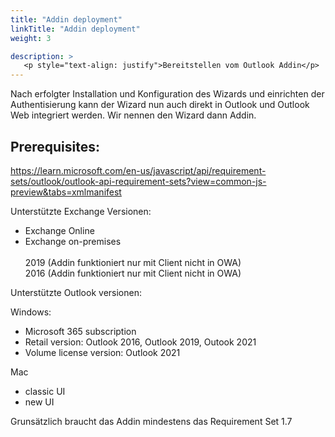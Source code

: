 ```yaml
---
title: "Addin deployment"
linkTitle: "Addin deployment"
weight: 3 

description: >
   <p style="text-align: justify">Bereitstellen vom Outlook Addin</p>
---
```


Nach erfolgter Installation und Konfiguration des Wizards und einrichten der Authentisierung kann der Wizard nun auch direkt in Outlook und Outlook Web integriert werden. Wir nennen den Wizard dann Addin.

## Prerequisites:

https://learn.microsoft.com/en-us/javascript/api/requirement-sets/outlook/outlook-api-requirement-sets?view=common-js-preview&tabs=xmlmanifest

Unterstützte Exchange Versionen:

- Exchange Online
- Exchange on-premises 	
   <br>2019 (Addin funktioniert nur mit Client nicht in OWA)
   <br>2016 (Addin funktioniert nur mit Client nicht in OWA)

Unterstützte Outlook versionen:

Windows:

- Microsoft 365 subscription
- Retail version: Outlook 2016, Outlook 2019, Outook 2021
- Volume license version: Outlook 2021

Mac
- classic UI
- new UI

Grunsätzlich braucht das Addin mindestens das Requirement Set 1.7






